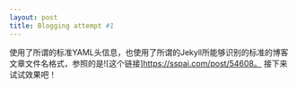 ```yaml
---
layout: post
title: Blogging attempt #1
---
```


使用了所谓的标准YAML头信息，也使用了所谓的Jekyll所能够识别的标准的博客文章文件名格式，参照的是![这个链接]https://sspai.com/post/54608。 接下来试试效果吧！
